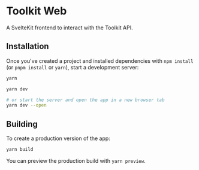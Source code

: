 # Toolkit Web

A SvelteKit frontend to interact with the Toolkit API.

## Installation

Once you've created a project and installed dependencies with `npm install` (or `pnpm install` or `yarn`), start a development server:

```bash
yarn
```

```bash
yarn dev

# or start the server and open the app in a new browser tab
yarn dev --open
```

## Building

To create a production version of the app:

```bash
yarn build
```

You can preview the production build with `yarn preview`.
